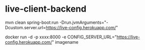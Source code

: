# live-client-backend

mvn clean spring-boot:run -Drun.jvmArguments="-Dcustom.server.url=https://live-config.herokuapp.com/"

docker run -d -p xxxx:8000 -e CONFIG_SERVER_URL="https://live-config.herokuapp.com/" imagename
